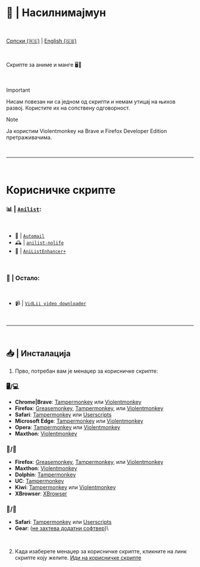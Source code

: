 # 🐒 | Насилнимајмун

<br>

  [Српски (🇷🇸)](README.md) | [English (🇬🇧)](README-en.md)

<br>

Скрипте за аниме и манге 🖥️🔧

<br>

> [!IMPORTANT]
> Нисам повезан ни са једном од скрипти и немам утицај на њихов развој. Користите их на сопствену одговорност.

> [!NOTE]
> Ја користим Violentmonkey на Brave и Firefox Developer Edition претраживачима.

<br>

---

<br>

# Корисничке скрипте

### 📊 | [`Anilist`](https://anilist.co/):

<br>

- 📧 | [`Automail`](https://greasyfork.org/en/scripts/370473-automail)
- 🕰️ | [`anilist-nolife`](https://greasyfork.org/en/scripts/468839-anilist-nolife)
- 🛟 | [`AniListEnhancer+`](https://greasyfork.org/en/scripts/504859-anilistenhancer)

<br>

### 📂 | Остало:

<br>

- 📹 | [`VidLii video downloader`](https://greasyfork.org/en/scripts/487046-vidlii-video-downloader)

<br>

---

<br>

## 📥 | Инсталација

1. Прво, потребан вам је менаџер за корисничке скрипте:

### 🖥️/💻

- **Chrome|Brave**: [Tampermonkey](https://chrome.google.com/webstore/detail/tampermonkey/dhdgffkkebhmkfjojejmpbldmpobfkfo) или [Violentmonkey](https://chrome.google.com/webstore/detail/violent-monkey/jinjaccalgkegednnccohejagnlnfdag)
- **Firefox**: [Greasemonkey](https://addons.mozilla.org/firefox/addon/greasemonkey/), [Tampermonkey](https://addons.mozilla.org/firefox/addon/tampermonkey/), или [Violentmonkey](https://addons.mozilla.org/firefox/addon/violentmonkey/)
- **Safari**: [Tampermonkey](http://tampermonkey.net/?browser=safari) или [Userscripts](https://apps.apple.com/app/userscripts/id1463298887)
- **Microsoft Edge**: [Tampermonkey](https://microsoftedge.microsoft.com/addons/detail/tampermonkey/iikmkjmpaadaobahmlepeloendndfphd) или [Violentmonkey](https://microsoftedge.microsoft.com/addons/detail/violentmonkey/eeagobfjdenkkddmbclomhiblgggliao)
- **Opera**: [Tampermonkey](https://addons.opera.com/extensions/details/tampermonkey-beta/) или [Violentmonkey](https://violentmonkey.github.io/get-it/)
- **Maxthon**: [Violentmonkey](http://extension.maxthon.com/detail/index.php?view_id=1680)

### 📱/🤖

- **Firefox**: [Greasemonkey](https://addons.mozilla.org/firefox/addon/greasemonkey/), [Tampermonkey](https://addons.mozilla.org/firefox/addon/tampermonkey/), или [Violentmonkey](https://addons.mozilla.org/firefox/addon/violentmonkey/)
- **Maxthon**: [Violentmonkey](http://extension.maxthon.com/detail/index.php?view_id=1680)
- **Dolphin**: [Tampermonkey](https://play.google.com/store/apps/details?id=net.tampermonkey.dolphin)
- **UC**: [Tampermonkey](https://www.tampermonkey.net/?browser=ucweb&amp;ext=dhdg)
- **Kiwi**: [Tampermonkey](https://chrome.google.com/webstore/detail/tampermonkey/dhdgffkkebhmkfjojejmpbldmpobfkfo) или [Violentmonkey](https://chrome.google.com/webstore/detail/violent-monkey/jinjaccalgkegednnccohejagnlnfdag)
- **XBrowser**: [XBrowser](https://www.xbext.com)

### 📱/🍎

- **Safari**: [Tampermonkey](http://tampermonkey.net/?browser=safari) или [Userscripts](https://apps.apple.com/app/userscripts/id1463298887)
- **Gear**: ([не захтева додатни софтвер](https://gear4.app/))\

<br>

2. Када изаберете менаџер за корисничке скрипте, кликните на линк скрипте коју желите. [Иди на корисничке скрипте](#корисничке-скрипте)

<br>
